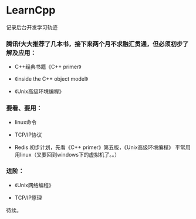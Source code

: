 # LearnCpp
记录后台开发学习轨迹

### 腾讯f大大推荐了几本书，接下来两个月不求融汇贯通，但必须初步了解及应用：

- C++经典书籍《C++ primer》

- 《inside the C++ object model》

- 《Unix高级环境编程》

### 要看、要用：

- linux命令

- TCP/IP协议

- Redis
初步计划，先看《C++ primer》第五版，《Unix高级环境编程》
平常用用linux（又要回到windows下的虚拟机了。。）

### 进阶：

- 《Unix网络编程》

- TCP/IP原理

待续。
